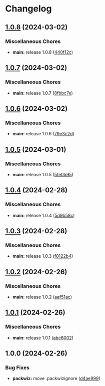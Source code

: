 # Changelog

## [1.0.8](https://github.com/Fauli1221/skycraft1/compare/v1.0.7...v1.0.8) (2024-03-02)


### Miscellaneous Chores

* **main:** release 1.0.8 ([440f12c](https://github.com/Fauli1221/skycraft1/commit/440f12cc689594715883ac3c928d82166e173202))

## [1.0.7](https://github.com/Fauli1221/skycraft1/compare/v1.0.6...v1.0.7) (2024-03-02)


### Miscellaneous Chores

* **main:** release 1.0.7 ([8fbbc7e](https://github.com/Fauli1221/skycraft1/commit/8fbbc7e8f7906d3377296e8d462fbb56916f79e1))

## [1.0.6](https://github.com/Fauli1221/skycraft1/compare/v1.0.5...v1.0.6) (2024-03-02)


### Miscellaneous Chores

* **main:** release 1.0.6 ([79e3c2d](https://github.com/Fauli1221/skycraft1/commit/79e3c2d340d97457f1a02abf842069e920e50260))

## [1.0.5](https://github.com/Fauli1221/skycraft1/compare/v1.0.4...v1.0.5) (2024-03-01)


### Miscellaneous Chores

* **main:** release 1.0.5 ([5fe0595](https://github.com/Fauli1221/skycraft1/commit/5fe05958d2bf987aacdf0724a336a3fa88a9c886))

## [1.0.4](https://github.com/Fauli1221/skycraft1/compare/v1.0.3...v1.0.4) (2024-02-28)


### Miscellaneous Chores

* **main:** release 1.0.4 ([5d9b58c](https://github.com/Fauli1221/skycraft1/commit/5d9b58c2c2c3b87697b4acd9e6ca1dd19fee55d0))

## [1.0.3](https://github.com/Fauli1221/skycraft1/compare/v1.0.2...v1.0.3) (2024-02-28)


### Miscellaneous Chores

* **main:** release 1.0.3 ([f0122b4](https://github.com/Fauli1221/skycraft1/commit/f0122b47fd0588e051bf429ad7083517a824e672))

## [1.0.2](https://github.com/Fauli1221/skycraft1/compare/v1.0.1...v1.0.2) (2024-02-26)


### Miscellaneous Chores

* **main:** release 1.0.2 ([aaf51ac](https://github.com/Fauli1221/skycraft1/commit/aaf51ac47b364f05b5f69308bd95e737876e8ef4))

## [1.0.1](https://github.com/Fauli1221/skycraft1/compare/v1.0.0...v1.0.1) (2024-02-26)


### Miscellaneous Chores

* **main:** release 1.0.1 ([abc6002](https://github.com/Fauli1221/skycraft1/commit/abc60022e233a70c5683e0f1a1fa2ca6304a49e0))

## 1.0.0 (2024-02-26)


### Bug Fixes

* **packwiz:** move .packwizignore ([d4ae999](https://github.com/Fauli1221/skycraft1/commit/d4ae999b6f0e9791ed6f0aafefeb84ab5af94b0d))
